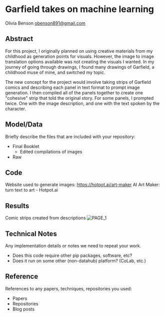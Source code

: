 # Garfield takes on machine learning

Olivia Benson 
obenson891@gmail.com

## Abstract

For this project, I originally planned on using creative materials from my childhood as 
generation points for visuals. However, the image to image translation options available was not creating the visuals I wanted. In my journey of going through drawings, I found many drawings of Garfield, a childhood muse of mine, and switched my topic. 

The new concept for the project would involve taking strips of Garfield comics and describing each panel in text format to prompt image generation. I then compiled all of the panels together to create one "cohesive" strip that told the original story. For some panels, I prompted twice. One with the image description, and one with the text spoken by the character. 


## Model/Data

Briefly describe the files that are included with your repository:
  - Final Booklet
      - Edited compilations of images
  - Raw 

## Code

Website used to generate images:
https://hotpot.ai/art-maker 
AI Art Maker: turn text to art - Hotpot.ai 

## Results

Comic strips created from descriptions
![PAGE_1](https://user-images.githubusercontent.com/78116931/167716275-82df9af8-f7e2-4ea6-a53a-c82212f72fba.png)

## Technical Notes

Any implementation details or notes we need to repeat your work. 
- Does this code require other pip packages, software, etc?
- Does it run on some other (non-datahub) platform? (CoLab, etc.)

## Reference

References to any papers, techniques, repositories you used:
- Papers
- Repositories
- Blog posts
